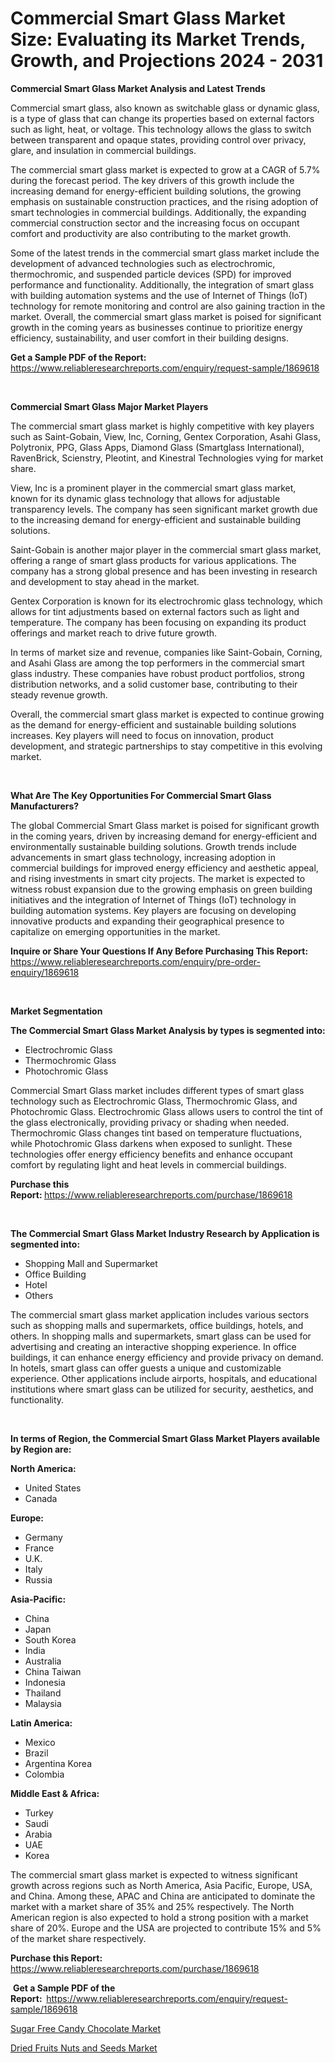 <p><h1>Commercial Smart Glass Market Size: Evaluating its Market Trends, Growth, and Projections 2024 - 2031</h1></p><p><strong>Commercial Smart Glass Market Analysis and Latest Trends</strong></p>
<p><p>Commercial smart glass, also known as switchable glass or dynamic glass, is a type of glass that can change its properties based on external factors such as light, heat, or voltage. This technology allows the glass to switch between transparent and opaque states, providing control over privacy, glare, and insulation in commercial buildings.</p><p>The commercial smart glass market is expected to grow at a CAGR of 5.7% during the forecast period. The key drivers of this growth include the increasing demand for energy-efficient building solutions, the growing emphasis on sustainable construction practices, and the rising adoption of smart technologies in commercial buildings. Additionally, the expanding commercial construction sector and the increasing focus on occupant comfort and productivity are also contributing to the market growth.</p><p>Some of the latest trends in the commercial smart glass market include the development of advanced technologies such as electrochromic, thermochromic, and suspended particle devices (SPD) for improved performance and functionality. Additionally, the integration of smart glass with building automation systems and the use of Internet of Things (IoT) technology for remote monitoring and control are also gaining traction in the market. Overall, the commercial smart glass market is poised for significant growth in the coming years as businesses continue to prioritize energy efficiency, sustainability, and user comfort in their building designs.</p></p>
<p><strong>Get a Sample PDF of the Report:&nbsp;</strong> <a href="https://www.reliableresearchreports.com/enquiry/request-sample/1869618">https://www.reliableresearchreports.com/enquiry/request-sample/1869618</a></p>
<p>&nbsp;</p>
<p><strong>Commercial Smart Glass Major Market Players</strong></p>
<p><p>The commercial smart glass market is highly competitive with key players such as Saint-Gobain, View, Inc, Corning, Gentex Corporation, Asahi Glass, Polytronix, PPG, Glass Apps, Diamond Glass (Smartglass International), RavenBrick, Scienstry, Pleotint, and Kinestral Technologies vying for market share.</p><p>View, Inc is a prominent player in the commercial smart glass market, known for its dynamic glass technology that allows for adjustable transparency levels. The company has seen significant market growth due to the increasing demand for energy-efficient and sustainable building solutions.</p><p>Saint-Gobain is another major player in the commercial smart glass market, offering a range of smart glass products for various applications. The company has a strong global presence and has been investing in research and development to stay ahead in the market.</p><p>Gentex Corporation is known for its electrochromic glass technology, which allows for tint adjustments based on external factors such as light and temperature. The company has been focusing on expanding its product offerings and market reach to drive future growth.</p><p>In terms of market size and revenue, companies like Saint-Gobain, Corning, and Asahi Glass are among the top performers in the commercial smart glass industry. These companies have robust product portfolios, strong distribution networks, and a solid customer base, contributing to their steady revenue growth.</p><p>Overall, the commercial smart glass market is expected to continue growing as the demand for energy-efficient and sustainable building solutions increases. Key players will need to focus on innovation, product development, and strategic partnerships to stay competitive in this evolving market.</p></p>
<p>&nbsp;</p>
<p><strong>What Are The Key Opportunities For Commercial Smart Glass Manufacturers?</strong></p>
<p><p>The global Commercial Smart Glass market is poised for significant growth in the coming years, driven by increasing demand for energy-efficient and environmentally sustainable building solutions. Growth trends include advancements in smart glass technology, increasing adoption in commercial buildings for improved energy efficiency and aesthetic appeal, and rising investments in smart city projects. The market is expected to witness robust expansion due to the growing emphasis on green building initiatives and the integration of Internet of Things (IoT) technology in building automation systems. Key players are focusing on developing innovative products and expanding their geographical presence to capitalize on emerging opportunities in the market.</p></p>
<p><strong>Inquire or Share Your Questions If Any Before Purchasing This Report:</strong> <a href="https://www.reliableresearchreports.com/enquiry/pre-order-enquiry/1869618">https://www.reliableresearchreports.com/enquiry/pre-order-enquiry/1869618</a></p>
<p>&nbsp;</p>
<p><strong>Market Segmentation</strong></p>
<p><strong>The Commercial Smart Glass Market Analysis by types is segmented into:</strong></p>
<p><ul><li>Electrochromic Glass</li><li>Thermochromic Glass</li><li>Photochromic Glass</li></ul></p>
<p><p>Commercial Smart Glass market includes different types of smart glass technology such as Electrochromic Glass, Thermochromic Glass, and Photochromic Glass. Electrochromic Glass allows users to control the tint of the glass electronically, providing privacy or shading when needed. Thermochromic Glass changes tint based on temperature fluctuations, while Photochromic Glass darkens when exposed to sunlight. These technologies offer energy efficiency benefits and enhance occupant comfort by regulating light and heat levels in commercial buildings.</p></p>
<p><strong>Purchase this Report:&nbsp;</strong><a href="https://www.reliableresearchreports.com/purchase/1869618">https://www.reliableresearchreports.com/purchase/1869618</a></p>
<p>&nbsp;</p>
<p><strong>The Commercial Smart Glass Market Industry Research by Application is segmented into:</strong></p>
<p><ul><li>Shopping Mall and Supermarket</li><li>Office Building</li><li>Hotel</li><li>Others</li></ul></p>
<p><p>The commercial smart glass market application includes various sectors such as shopping malls and supermarkets, office buildings, hotels, and others. In shopping malls and supermarkets, smart glass can be used for advertising and creating an interactive shopping experience. In office buildings, it can enhance energy efficiency and provide privacy on demand. In hotels, smart glass can offer guests a unique and customizable experience. Other applications include airports, hospitals, and educational institutions where smart glass can be utilized for security, aesthetics, and functionality.</p></p>
<p>&nbsp;</p>
<p><strong>In terms of Region, the Commercial Smart Glass Market Players available by Region are:</strong></p>
<p>
    <p> <strong> North America: </strong>
        <ul>
            <li>United States</li>
            <li>Canada</li>
        </ul>
        </p> 
    <p> <strong> Europe: </strong>
        <ul>
            <li>Germany</li>
            <li>France</li>
            <li>U.K.</li>
            <li>Italy</li>
            <li>Russia</li>
        </ul>
        </p> 
    <p> <strong> Asia-Pacific: </strong>
        <ul>
            <li>China</li>
            <li>Japan</li>
            <li>South Korea</li>
            <li>India</li>
            <li>Australia</li>
            <li>China Taiwan</li>
            <li>Indonesia</li>
            <li>Thailand</li>
            <li>Malaysia</li>
        </ul>
        </p> 
    <p> <strong> Latin America: </strong>
        <ul>
            <li>Mexico</li>
            <li>Brazil</li>
            <li>Argentina Korea</li>
            <li>Colombia</li>
        </ul>
        </p> 
    <p> <strong> Middle East & Africa: </strong>
        <ul>
            <li>Turkey</li>
            <li>Saudi</li>
            <li>Arabia</li>
            <li>UAE</li>
            <li>Korea</li>
        </ul>
    </p>
    </p>
<p><p>The commercial smart glass market is expected to witness significant growth across regions such as North America, Asia Pacific, Europe, USA, and China. Among these, APAC and China are anticipated to dominate the market with a market share of 35% and 25% respectively. The North American region is also expected to hold a strong position with a market share of 20%. Europe and the USA are projected to contribute 15% and 5% of the market share respectively.</p></p>
<p><strong>Purchase this Report: </strong><a href="https://www.reliableresearchreports.com/purchase/1869618">https://www.reliableresearchreports.com/purchase/1869618</a></p>
<p>&nbsp;<strong>Get a Sample PDF of the Report:&nbsp;&nbsp;</strong><a href="https://www.reliableresearchreports.com/enquiry/request-sample/1869618">https://www.reliableresearchreports.com/enquiry/request-sample/1869618</a></p>
<p><strong></strong></p>
<p><p><a href="https://noble-drawer-34c.notion.site/Sugar-Free-Candy-Chocolate-Market-Dynamics-2024-2031-Also-about-Its-Market-Trends-Projections-and-b2fdd3ef4e0d4e72b5baf4ee2abb744f">Sugar Free Candy Chocolate Market</a></p><p><a href="https://iodized-pantydraco-05c.notion.site/Dried-Fruits-Nuts-and-Seeds-Market-Size-Share-Trends-Analysis-Report-By-Application-Regional-Out-f5432edd56074a428163735ab735b559">Dried Fruits Nuts and Seeds Market</a></p></p>